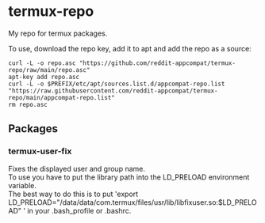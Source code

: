 # termux-repo

My repo for termux packages.

To use, download the repo key, add it to apt and add the repo as a source:

```
curl -L -o repo.asc "https://github.com/reddit-appcompat/termux-repo/raw/main/repo.asc"
apt-key add repo.asc
curl -L -o $PREFIX/etc/apt/sources.list.d/appcompat-repo.list "https://raw.githubusercontent.com/reddit-appcompat/termux-repo/main/appcompat-repo.list"
rm repo.asc
```  
  
## Packages

### termux-user-fix
Fixes the displayed user and group name.  
To use you have to put the library path into the LD_PRELOAD environment variable.  
The best way to do this is to put 'export LD_PRELOAD=\"/data/data/com.termux/files/usr/lib/libfixuser.so:$LD_PRELOAD\" ' in your .bash_profile or .bashrc.  
  









